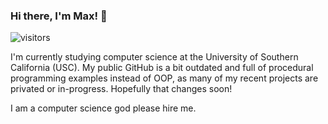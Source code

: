 ### Hi there, I'm Max! 👋 
![visitors](https://visitor-badge.laobi.icu/badge?page_id=bruhjuice.bruhjuice)

I'm currently studying computer science at the University of Southern California (USC). My public GitHub is a bit outdated and full of procedural programming examples instead of OOP, as many of my recent projects are privated or in-progress. Hopefully that changes soon! 

I am a computer science god please hire me. 
<!--
**bruhjuice/bruhjuice** is a ✨ _special_ ✨ repository because its `README.md` (this file) appears on your GitHub profile.

Here are some ideas to get you started:

- 🔭 I’m currently working on ...
- 🌱 I’m currently learning ...
- 👯 I’m looking to collaborate on ...
- 🤔 I’m looking for help with ...
- 💬 Ask me about ...
- 📫 How to reach me: ...
- 😄 Pronouns: ...
- ⚡ Fun fact: ...
-->
